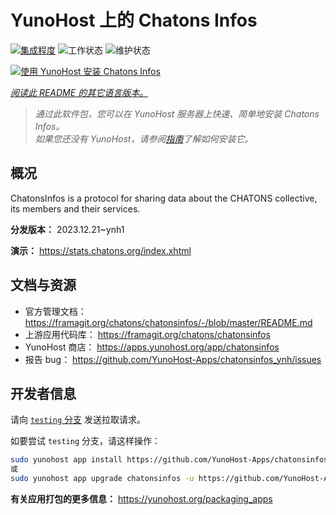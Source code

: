 <!--
注意：此 README 由 <https://github.com/YunoHost/apps/tree/master/tools/readme_generator> 自动生成
请勿手动编辑。
-->

# YunoHost 上的 Chatons Infos

[![集成程度](https://apps.yunohost.org/badge/integration/chatonsinfos)](https://ci-apps.yunohost.org/ci/apps/chatonsinfos/)
![工作状态](https://apps.yunohost.org/badge/state/chatonsinfos)
![维护状态](https://apps.yunohost.org/badge/maintained/chatonsinfos)

[![使用 YunoHost 安装 Chatons Infos](https://install-app.yunohost.org/install-with-yunohost.svg)](https://install-app.yunohost.org/?app=chatonsinfos)

*[阅读此 README 的其它语言版本。](./ALL_README.md)*

> *通过此软件包，您可以在 YunoHost 服务器上快速、简单地安装 Chatons Infos。*  
> *如果您还没有 YunoHost，请参阅[指南](https://yunohost.org/install)了解如何安装它。*

## 概况

ChatonsInfos is a protocol for sharing data about the CHATONS collective, its members and their services.


**分发版本：** 2023.12.21~ynh1

**演示：** <https://stats.chatons.org/index.xhtml>
## 文档与资源

- 官方管理文档： <https://framagit.org/chatons/chatonsinfos/-/blob/master/README.md>
- 上游应用代码库： <https://framagit.org/chatons/chatonsinfos>
- YunoHost 商店： <https://apps.yunohost.org/app/chatonsinfos>
- 报告 bug： <https://github.com/YunoHost-Apps/chatonsinfos_ynh/issues>

## 开发者信息

请向 [`testing` 分支](https://github.com/YunoHost-Apps/chatonsinfos_ynh/tree/testing) 发送拉取请求。

如要尝试 `testing` 分支，请这样操作：

```bash
sudo yunohost app install https://github.com/YunoHost-Apps/chatonsinfos_ynh/tree/testing --debug
或
sudo yunohost app upgrade chatonsinfos -u https://github.com/YunoHost-Apps/chatonsinfos_ynh/tree/testing --debug
```

**有关应用打包的更多信息：** <https://yunohost.org/packaging_apps>
